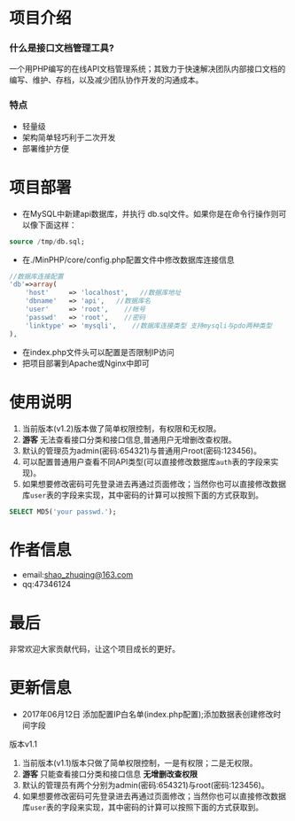 项目介绍
=======
### 什么是接口文档管理工具?
一个用PHP编写的在线API文档管理系统；其致力于快速解决团队内部接口文档的编写、维护、存档，以及减少团队协作开发的沟通成本。
### 特点
* 轻量级
* 架构简单轻巧利于二次开发
* 部署维护方便

项目部署
=======
* 在MySQL中新建api数据库，并执行 db.sql文件。如果你是在命令行操作则可以像下面这样：
```sql
source /tmp/db.sql;
```
* 在./MinPHP/core/config.php配置文件中修改数据库连接信息
```php
//数据库连接配置
'db'=>array(
	'host'     => 'localhost',   //数据库地址
	'dbname'   => 'api',   //数据库名
	'user'     => 'root',    //帐号
	'passwd'   => 'root',    //密码
	'linktype' => 'mysqli',    //数据库连接类型 支持mysqli与pdo两种类型
),
```
* 在index.php文件头可以配置是否限制IP访问
* 把项目部署到Apache或Nginx中即可


使用说明
=======
1. 当前版本(v1.2)版本做了简单权限控制，有权限和无权限。
2. **游客** 无法查看接口分类和接口信息,普通用户无增删改查权限。
3. 默认的管理员为admin(密码:654321)与普通用户root(密码:123456)。
4. 可以配置普通用户查看不同API类型(可以直接修改数据库```auth```表的字段来实现)。
5. 如果想要修改密码可先登录进去再通过页面修改；当然你也可以直接修改数据库```user```表的字段来实现，其中密码的计算可以按照下面的方式获取到。
```sql
SELECT MD5('your passwd.');
```

作者信息
=======
* email:shao_zhuqing@163.com
* qq:47346124

最后
====
非常欢迎大家贡献代码，让这个项目成长的更好。


更新信息
=======

* 2017年06月12日 添加配置IP白名单(index.php配置);添加数据表创建修改时间字段

版本v1.1
1. 当前版本(v1.1)版本只做了简单权限控制，一是有权限；二是无权限。
2. **游客** 只能查看接口分类和接口信息 __无增删改查权限__
3. 默认的管理员有两个分别为admin(密码:654321)与root(密码:123456)。
4. 如果想要修改密码可先登录进去再通过页面修改；当然你也可以直接修改数据库```user```表的字段来实现，其中密码的计算可以按照下面的方式获取到。
